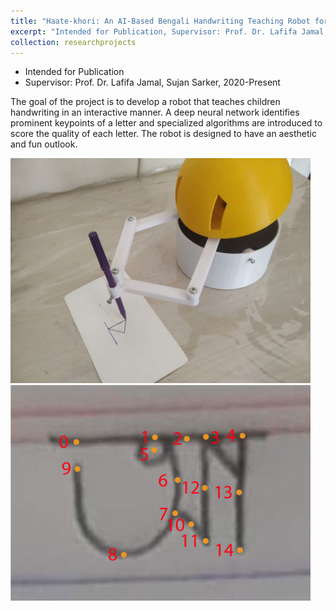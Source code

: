 ```yaml
---
title: "Haate-khori: An AI-Based Bengali Handwriting Teaching Robot for Children"
excerpt: "Intended for Publication, Supervisor: Prof. Dr. Lafifa Jamal, Sujan Sarker, 2020-Present<br/><img src='/images/handwriting/handwriting.jpg' style='width: 480px;max-width:100%'>"
collection: researchprojects
---
```

* Intended for Publication
* Supervisor: Prof. Dr. Lafifa Jamal, Sujan Sarker, 2020-Present

The goal of the project is to develop a robot that teaches children handwriting in an interactive manner. A deep neural network identifies prominent keypoints of a letter and specialized algorithms are introduced to score the quality of each letter. The robot is designed to have an aesthetic and fun outlook. 

<img src='/images/handwriting/handwriting.jpg' style='width: 480px;max-width:100%'>
<br/>
<img src='/images/handwriting/b-landmarks.jpg' style='width: 480px;max-width:100%'>